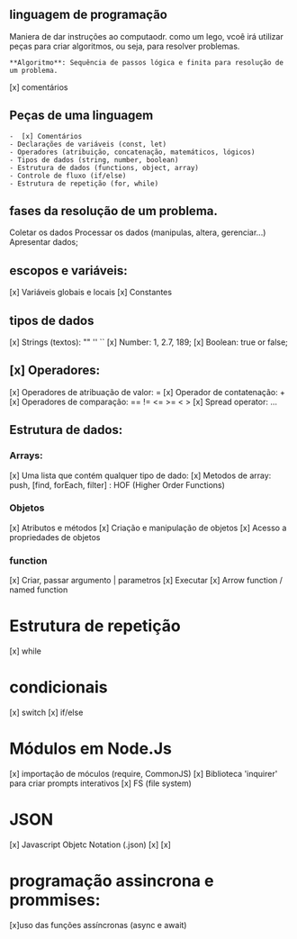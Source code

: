 ## linguagem de programação

Maniera de dar instruções ao computaodr.
como um lego, vcoê irá utilizar peças para criar algoritmos, ou seja, para resolver problemas.

    **Algoritmo**: Sequência de passos lógica e finita para resolução de um problema.

[x] comentários


## Peças de uma linguagem

    -  [x] Comentários
    - Declarações de variáveis (const, let)
    - Operadores (atribuição, concatenação, matemáticos, lógicos)
    - Tipos de dados (string, number, boolean)
    - Estrutura de dados (functions, object, array)
    - Controle de fluxo (if/else)
    - Estrutura de repetição (for, while)

## fases da resolução de um problema.
 
  Coletar os dados
  Processar os dados (manipulas, altera, gerenciar...)
  Apresentar dados;

## escopos e variáveis:

   [x] Variáveis globais e locais
   [x] Constantes

    
## tipos de dados

   [x] Strings (textos): ""  ''  ``
   [x] Number: 1, 2.7, 189;
   [x] Boolean: true or false;

## [x] Operadores:

   [x] Operadores de atribuação de valor: =
   [x] Operador de contatenação: +
   [x] Operadores de comparação: == != <= >=  < >
   [x] Spread operator: ...

## Estrutura de dados:

### Arrays:

   [x] Uma lista que contém qualquer tipo de dado:
   [x] Metodos de array: push, [find, forEach, filter] : HOF (Higher Order Functions)

### Objetos

   [x] Atributos e métodos
   [x] Criação e manipulação de objetos
   [x] Acesso a propriedades de objetos

### function

   [x] Criar, passar argumento | parametros
   [x] Executar
   [x] Arrow function / named function

# Estrutura de repetição

   [x] while

# condicionais

   [x] switch
   [x] if/else

# Módulos em Node.Js

   [x] importação de móculos (require, CommonJS)
   [x] Biblioteca 'inquirer' para criar prompts interativos
   [x] FS (file system)

# JSON

   [x] Javascript Objetc Notation (.json)
   [x]
   [x] 

# programação assincrona e prommises:

   [x]uso das funções assíncronas (async e await)